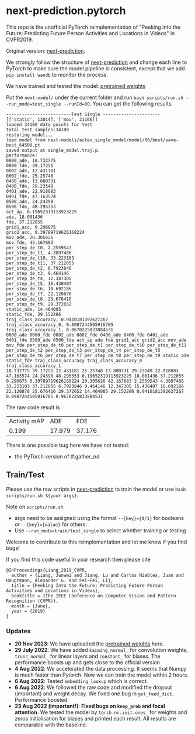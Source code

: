 # next-prediction.pytorch
 
This repo is the unofficial PyTorch reimplementation of "Peeking into the Future: Predicting Future Person Activities and Locations in Videos" in CVPR2019.

Original version: [next-prediction](https://github.com/google/next-prediction).

We strongly follow the structure of [next-prediction](https://github.com/google/next-prediction) and change each line to PyTorch to make sure the model pipeline is consistent, except that we add `pip install wandb` to monitor the process.

We have trained and tested the model:
[pretrained weights](https://www.dropbox.com/scl/fi/vl9xvtpi1cg30p4640r7q/next-models.zip?rlkey=nvh02nokdajehqgziop71vo97&dl=0)

Put the `next-model/` under the current folder and run `bash scripts/run.sh --run_mode=test_single --runId=00`. You can get the following results.

```
-------------------------Test Single ----------------------
[['static', 13014], ['mov', 21166]]
loaded 34180 data points for test
total test samples:34180
restoring model...
load model from next-models/actev_single_model/model/00/best/save-best_64500.pt
saved output at single_model.traj.p.
performance:
0000_ade, 18.732775
0000_fde, 39.17251
0002_ade, 12.431181
0002_fde, 25.25748
0400_ade, 13.880731
0400_fde, 29.23549
0401_ade, 22.918083
0401_fde, 47.163574
0500_ade, 24.24398
0500_fde, 48.295353
act_ap, 0.19652319113923225
ade, 18.081436
fde, 37.212055
grid1_acc, 0.296875
grid2_acc, 0.39789719626168224
mov_ade, 20.305626
mov_fde, 42.167683
per_step_de_t0, 2.2559543
per_step_de_t1, 4.3897486
per_step_de_t10, 33.223103
per_step_de_t11, 37.212055
per_step_de_t2, 6.7923846
per_step_de_t3, 9.464146
per_step_de_t4, 12.347305
per_step_de_t5, 15.430407
per_step_de_t6, 18.692186
per_step_de_t7, 22.120876
per_step_de_t8, 25.676416
per_step_de_t9, 29.372652
static_ade, 14.464005
static_fde, 29.152206
traj_class_accuracy, 0.9410181392627267
traj_class_accuracy_0, 0.8987244505916705
traj_class_accuracy_1, 0.9670225833884531
0000_ade 0000_fde 0002_ade 0002_fde 0400_ade 0400_fde 0401_ade 0401_fde 0500_ade 0500_fde act_ap ade fde grid1_acc grid2_acc mov_ade mov_fde per_step_de_t0 per_step_de_t1 per_step_de_t10 per_step_de_t11 per_step_de_t2 per_step_de_t3 per_step_de_t4 per_step_de_t5 per_step_de_t6 per_step_de_t7 per_step_de_t8 per_step_de_t9 static_ade static_fde traj_class_accuracy traj_class_accuracy_0 traj_class_accuracy_1
18.732775 39.17251 12.431181 25.25748 13.880731 29.23549 22.918083 47.163574 24.24398 48.295353 0.19652319113923225 18.081436 37.212055 0.296875 0.39789719626168224 20.305626 42.167683 2.2559543 4.3897486 33.223103 37.212055 6.7923846 9.464146 12.347305 15.430407 18.692186 22.120876 25.676416 29.372652 14.464005 29.152206 0.9410181392627267 0.8987244505916705 0.9670225833884531
```
The raw code result is 

<table>
  <tr>
    <td>Activity mAP</td>
    <td>ADE</td>
    <td>FDE</td>
  </tr>
  <tr>
    <td>0.199</td>
    <td>17.979</td>
    <td>37.176</td>
  </tr>
</table>

There is one possible bug here we have not tested:
* the PyTorch version of tf.gather_nd

## Train/Test
Please use the raw scripts in [next-prediction](https://github.com/google/next-prediction) to train the model or use `bash scripts/run.sh ${your args}`. 

Note on `scripts/run.sh`: 
* args need to be assigned using the format `--{key}={0/1}` for booleans or `--{key}={value}` for others. 
* Use `--run_mode=train/test_single` to select whether training or testing

Welcome to contribute to this reimplementation and let me know if you find bugs!

If you find this code useful in your research then please cite

```
@InProceedings{Liang_2019_CVPR,
  author = {Liang, Junwei and Jiang, Lu and Carlos Niebles, Juan and Hauptmann, Alexander G. and Fei-Fei, Li},
  title = {Peeking Into the Future: Predicting Future Person Activities and Locations in Videos},
  booktitle = {The IEEE Conference on Computer Vision and Pattern Recognition (CVPR)},
  month = {June},
  year = {2019}
}
```

### Updates
* **20 Nov 2023**: We have uploaded the [pretrained weights](https://www.dropbox.com/scl/fi/vl9xvtpi1cg30p4640r7q/next-models.zip?rlkey=nvh02nokdajehqgziop71vo97&dl=0) here. 
* **29 July 2022**: We have added `kaiming_normal_` for convolution weights, `trunc_normal_` for linear layers and `constant_` for biases. The performance boosts up and gets close to the official version 
* **4 Aug 2022**: We accelerated the data processing. It seems that Numpy is much faster than Pytorch. Now we can train the model within 2 hours.
* **6 Aug 2022**: Tested `embedding_lookup` which is correct. 
* **6 Aug 2022**: We followed the raw code and modified the dropout (important) and weight decay. We fixed one bug in `get_feed_dict`. Performance boosted.
* **23 Aug 2022 (important!)**: **Fixed bugs on `keep_prob` and focal attention**. We tested the model by `torch.nn.init.ones_` for weights and zeros initialisation for biases and printed each result. All results are comparable with the baseline.
